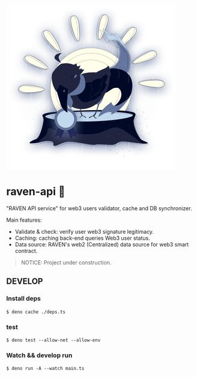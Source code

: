 ![RAVEN-cover](./doc/raven-cover.png)

# raven-api 🚧
"RAVEN API service" for web3 users validator, cache and DB synchronizer.

Main features:
- Validate & check: verify user web3 signature legitimacy.
- Caching: caching back-end queries Web3 user status.
- Data source: RAVEN's web2 (Centralized) data source for web3 smart contract.

> NOTICE: Project under construction.

## DEVELOP

### Install deps
```shell
$ deno cache ./deps.ts
```
### test
```shell
$ deno test --allow-net --allow-env
```
### Watch && develop run
```shell
$ deno run -A --watch main.ts
```

